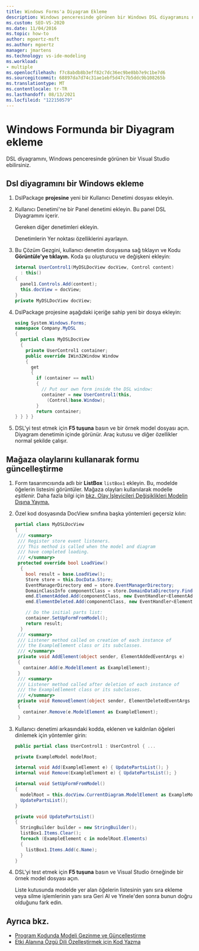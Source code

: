 ```yaml
---
title: Windows Forms'a Diyagram Ekleme
description: Windows penceresinde görünen bir Windows DSL diyagramını nasıl Visual Studio öğrenin.
ms.custom: SEO-VS-2020
ms.date: 11/04/2016
ms.topic: how-to
author: mgoertz-msft
ms.author: mgoertz
manager: jmartens
ms.technology: vs-ide-modeling
ms.workload:
- multiple
ms.openlocfilehash: f7c8abdb8b3eff82c7dc36ec9be8bb7e9c1be7d6
ms.sourcegitcommit: 68897da7d74c31ae1ebf5d47c7b5ddc9b108265b
ms.translationtype: MT
ms.contentlocale: tr-TR
ms.lasthandoff: 08/13/2021
ms.locfileid: "122150579"
---
```

# <a name="embed-a-diagram-in-a-windows-form"></a>Windows Formunda bir Diyagram ekleme

DSL diyagramını, Windows penceresinde görünen bir Visual Studio ebilirsiniz.

## <a name="embed-a-dsl-diagram-in-a-windows-control"></a>Dsl diyagramını bir Windows ekleme

1. DslPackage **projesine** yeni bir Kullanıcı Denetimi dosyası ekleyin.

2. Kullanıcı Denetimi'ne bir Panel denetimi ekleyin. Bu panel DSL Diyagramını içerir.

     Gereken diğer denetimleri ekleyin.

     Denetimlerin Yer noktası özelliklerini ayarlayın.

3. Bu Çözüm Gezgini, kullanıcı denetim dosyasına sağ tıklayın ve Kodu **Görüntüle'ye tıklayın.** Koda şu oluşturucu ve değişkeni ekleyin:

    ```csharp
    internal UserControl1(MyDSLDocView docView, Control content)
      : this()
    {
      panel1.Controls.Add(content);
      this.docView = docView;
    }
    private MyDSLDocView docView;
    ```

4. DslPackage projesine aşağıdaki içeriğe sahip yeni bir dosya ekleyin:

    ```csharp
    using System.Windows.Forms;
    namespace Company.MyDSL
    {
      partial class MyDSLDocView
      {
        private UserControl1 container;
        public override IWin32Window Window
        {
          get
          {
            if (container == null)
            {
              // Put our own form inside the DSL window:
              container = new UserControl1(this,
                (Control)base.Window);
            }
            return container;
    } } } }
    ```

5. DSL'yi test etmek için **F5 tuşuna** basın ve bir örnek model dosyası açın. Diyagram denetimin içinde görünür. Araç kutusu ve diğer özellikler normal şekilde çalışır.

## <a name="update-the-form-using-store-events"></a>Mağaza olaylarını kullanarak formu güncelleştirme

1. Form tasarımcısında adlı bir **ListBox** `listBox1` ekleyin. Bu, modelde öğelerin listesini görüntüler. Mağaza olayları kullanılarak modelle *eşitlenir.* Daha fazla bilgi için [bkz. Olay İşleyicileri Değişiklikleri Modelin Dışına Yayma.](../modeling/event-handlers-propagate-changes-outside-the-model.md)

2. Özel kod dosyasında DocView sınıfına başka yöntemleri geçersiz kılın:

    ```csharp
    partial class MyDSLDocView
    {
     /// <summary>
     /// Register store event listeners.
     /// This method is called when the model and diagram
     /// have completed loading.
     /// </summary>
     protected override bool LoadView()
      {
        bool result = base.LoadView();
        Store store = this.DocData.Store;
        EventManagerDirectory emd = store.EventManagerDirectory;
        DomainClassInfo componentClass = store.DomainDataDirectory.FindDomainClass(typeof(ExampleElement));
        emd.ElementAdded.Add(componentClass, new EventHandler<ElementAddedEventArgs>(AddElement));
        emd.ElementDeleted.Add(componentClass, new EventHandler<ElementDeletedEventArgs>(RemoveElement));

        // Do the initial parts list:
        container.SetUpFormFromModel();
        return result;
      }
     /// <summary>
     /// Listener method called on creation of each instance of
     /// the ExampleElement class or its subclasses.
     /// </summary>
     private void AddElement(object sender, ElementAddedEventArgs e)
     {
       container.Add(e.ModelElement as ExampleElement);
     }
     /// <summary>
     /// Listener method called after deletion of each instance of
     /// the ExampleElement class or its subclasses.
     /// </summary>
     private void RemoveElement(object sender, ElementDeletedEventArgs e)
     {
       container.Remove(e.ModelElement as ExampleElement);
     }
    ```

3. Kullanıcı denetimi arkasındaki kodda, eklenen ve kaldırılan öğeleri dinlemek için yöntemler girin:

    ```csharp
    public partial class UserControl1 : UserControl { ...

    private ExampleModel modelRoot;

    internal void Add(ExampleElement e) { UpdatePartsList(); }
    internal void Remove(ExampleElement e) { UpdatePartsList(); }

    internal void SetUpFormFromModel()
    {
      modelRoot = this.docView.CurrentDiagram.ModelElement as ExampleModel;
      UpdatePartsList();
    }

    private void UpdatePartsList()
    {
      StringBuilder builder = new StringBuilder();
      listBox1.Items.Clear();
      foreach (ExampleElement c in modelRoot.Elements)
      {
        listBox1.Items.Add(c.Name);
      }
    }
    ```

4. DSL'yi test etmek için **F5 tuşuna** basın ve Visual Studio örneğinde bir örnek model dosyası açın.

     Liste kutusunda modelde yer alan öğelerin listesinin yanı sıra ekleme veya silme işlemlerinin yanı sıra Geri Al ve Yinele'den sonra bunun doğru olduğunu fark edin.

## <a name="see-also"></a>Ayrıca bkz.

- [Program Kodunda Modeli Gezinme ve Güncelleştirme](../modeling/navigating-and-updating-a-model-in-program-code.md)
- [Etki Alanına Özgü Dili Özelleştirmek için Kod Yazma](../modeling/writing-code-to-customise-a-domain-specific-language.md)
